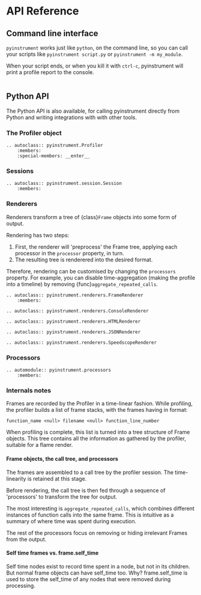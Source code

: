 # API Reference

## Command line interface

``pyinstrument`` works just like ``python``, on the command line, so you can
call your scripts like ``pyinstrument script.py`` or ``pyinstrument -m
my_module``.

When your script ends, or when you kill it with `ctrl-c`, pyinstrument will
print a profile report to the console.

```{program-output} pyinstrument --help
```

## Python API

The Python API is also available, for calling pyinstrument directly from
Python and writing integrations with with other tools.

### The Profiler object

```{eval-rst}
.. autoclass:: pyinstrument.Profiler
    :members:
    :special-members: __enter__
```

### Sessions

```{eval-rst}
.. autoclass:: pyinstrument.session.Session
    :members:
```

### Renderers

Renderers transform a tree of {class}`Frame` objects into some form of output.

Rendering has two steps:

1. First, the renderer will 'preprocess' the Frame tree, applying each processor in the ``processor`` property, in turn.
2. The resulting tree is renderered into the desired format.

Therefore, rendering can be customised by changing the ``processors`` property. For example, you can disable time-aggregation (making the profile into a timeline) by removing {func}`aggregate_repeated_calls`.

```{eval-rst}
.. autoclass:: pyinstrument.renderers.FrameRenderer
    :members:

.. autoclass:: pyinstrument.renderers.ConsoleRenderer

.. autoclass:: pyinstrument.renderers.HTMLRenderer

.. autoclass:: pyinstrument.renderers.JSONRenderer

.. autoclass:: pyinstrument.renderers.SpeedscopeRenderer
```

### Processors

```{eval-rst}
.. automodule:: pyinstrument.processors
    :members:
```

### Internals notes

Frames are recorded by the Profiler in a time-linear fashion. While profiling,
the profiler builds a list of frame stacks, with the frames having in format:

    function_name <null> filename <null> function_line_number

When profiling is complete, this list is turned into a tree structure of
Frame objects. This tree contains all the information as gathered by the
profiler, suitable for a flame render.

#### Frame objects, the call tree, and processors

The frames are assembled to a call tree by the profiler session. The
time-linearity is retained at this stage.

Before rendering, the call tree is then fed through a sequence of 'processors'
to transform the tree for output.

The most interesting is `aggregate_repeated_calls`, which combines different
instances of function calls into the same frame. This is intuitive as a
summary of where time was spent during execution.

The rest of the processors focus on removing or hiding irrelevant Frames
from the output.

#### Self time frames vs. frame.self_time

Self time nodes exist to record time spent in a node, but not in its children.
But normal frame objects can have self_time too. Why? frame.self_time is used
to store the self_time of any nodes that were removed during processing.
